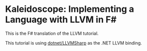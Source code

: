 # Kaleidoscope: Implementing a Language with LLVM in F#

This is the F# translation of the LLVM tutorial.

This tutorial is using [dotnet/LLVMSharp](https://github.com/dotnet/LLVMSharp) as the .NET LLVM binding.
